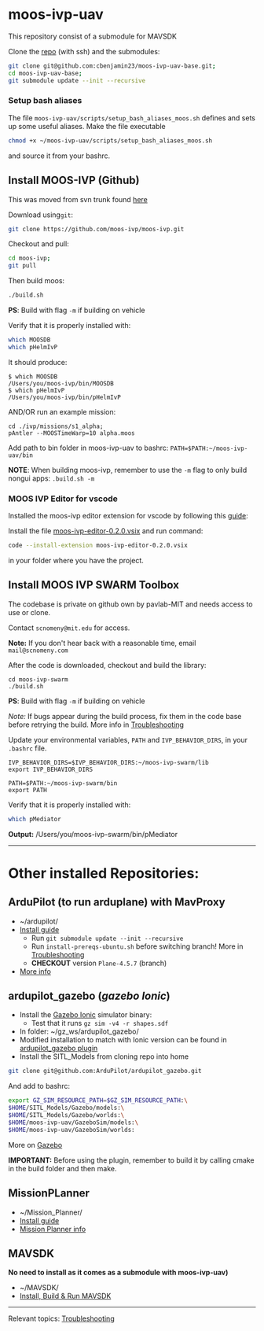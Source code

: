 
# moos-ivp-uav


This repository consist of a submodule for MAVSDK 


Clone the [repo](https://github.com/cbenjamin23/moos-ivp-uav-base.git) (with ssh) and the submodules:

```bash
git clone git@github.com:cbenjamin23/moos-ivp-uav-base.git;
cd moos-ivp-uav-base;
git submodule update --init --recursive
```


### Setup bash aliases

The file `moos-ivp-uav/scripts/setup_bash_aliases_moos.sh` defines and sets up some useful aliases. 
Make the file executable

```bash
chmod +x ~/moos-ivp-uav/scripts/setup_bash_aliases_moos.sh
```

and source it from your bashrc. 

## Install MOOS-IVP (Github)

This was moved from svn trunk found [here](https://oceanai.mit.edu/ivpman/pmwiki/pmwiki.php?n=Lab.ClassSetup#sec_course_software)


Download using`git`:

```bash
git clone https://github.com/moos-ivp/moos-ivp.git
```

Checkout and pull:

```bash
cd moos-ivp;
git pull
```


Then build moos:

```bash
./build.sh 
```
**PS**: Build with flag `-m` if building on vehicle

Verify that it is properly installed with:

```bash
which MOOSDB
which pHelmIvP 
```

It should produce:

	$ which MOOSDB
	/Users/you/moos-ivp/bin/MOOSDB
	$ which pHelmIvP 
	/Users/you/moos-ivp/bin/pHelmIvP

AND/OR run an example mission:
```
cd ./ivp/missions/s1_alpha;
pAntler --MOOSTimeWarp=10 alpha.moos
```

Add path to bin folder in moos-ivp-uav to bashrc: `PATH=$PATH:~/moos-ivp-uav/bin`

**NOTE**: When building moos-ivp, remember to use the `-m` flag to only build nongui apps: `.build.sh -m`


### MOOS IVP Editor for vscode
Installed the moos-ivp editor extension for vscode by following this [guide](https://msis.github.io/2680notes/editors/vscode/10%20-%20Setting%20things%20up/#install-recommended-extensions):

Install the file [moos-ivp-editor-0.2.0.vsix](https://github.com/msis/2680notes/blob/main/pages/editors/moos-ivp-editor-0.2.0.vsix) and run command:

```bash 
code --install-extension moos-ivp-editor-0.2.0.vsix
```

in your folder where you have the project.


## Install MOOS IVP SWARM Toolbox


The codebase is private on github own by pavlab-MIT and needs access to use or clone.

Contact `scnomeny@mit.edu` for access.

**Note:** If you don't hear back with a reasonable time, email `mail@scnomeny.com`

After the code is downloaded, checkout and build the library:
```shell
cd moos-ivp-swarm
./build.sh
```
**PS**: Build with flag `-m` if building on vehicle

*Note:* If bugs appear during the build process, fix them in the code base before retrying the build. More info in [Troubleshooting](../Troubleshooting.md)

Update your environmental variables, `PATH` and `IVP_BEHAVIOR_DIRS`, in your `.bashrc` file.
```shell
IVP_BEHAVIOR_DIRS=$IVP_BEHAVIOR_DIRS:~/moos-ivp-swarm/lib
export IVP_BEHAVIOR_DIRS

PATH=$PATH:~/moos-ivp-swarm/bin
export PATH
```


Verify that it is properly installed with:

```bash
which pMediator
```

**Output:** /Users/you/moos-ivp-swarm/bin/pMediator


---




# Other installed Repositories:

## ArduPilot (to run arduplane) with MavProxy
- ~/ardupilot/
- [Install guide](https://ardupilot.org/dev/docs/building-setup-linux.html#building-setup-linux)
	- Run `git submodule update --init --recursive`
	- Run `install-prereqs-ubuntu.sh` before switching branch! More in [Troubleshooting](../Troubleshooting.md)
	- **CHECKOUT** version `Plane-4.5.7` (branch)
- [More info](ArduPilot%20&%20MavProx.md)
## ardupilot_gazebo (*gazebo Ionic*)
- Install the [Gazebo Ionic](https://gazebosim.org/docs/ionic/install_ubuntu/) simulator binary:
	- Test that it runs `gz sim -v4 -r shapes.sdf`
- In folder: ~/gz_ws/ardupilot_gazebo/
- Modified installation to match with Ionic version can be found in [ardupilot_gazebo plugin](ardupilot_gazebo%20plugin.md)
- Install the SITL_Models from cloning repo into home
```bash 
git clone git@github.com:ArduPilot/ardupilot_gazebo.git
```
And add to bashrc:
```bash
export GZ_SIM_RESOURCE_PATH=$GZ_SIM_RESOURCE_PATH:\
$HOME/SITL_Models/Gazebo/models:\
$HOME/SITL_Models/Gazebo/worlds:\
$HOME/moos-ivp-uav/GazeboSim/models:\
$HOME/moos-ivp-uav/GazeboSim/worlds:
```
More on [Gazebo](Gazebo.md)


**IMPORTANT:** Before using the plugin, remember to build it by calling cmake in the build folder and then make. 

## MissionPLanner
- ~/Mission_Planner/
- [Install guide](https://ardupilot.org/planner/docs/mission-planner-installation.html)
- [Mission Planner info](Mission%20Planner%20info.md)
## MAVSDK 

**No need to install as it comes as a submodule with moos-ivp-uav)**
- ~/MAVSDK/
- [Install, Build & Run MAVSDK](Install,%20Build%20&%20Run%20MAVSDK.md)



---
Relevant topics: [Troubleshooting](../Troubleshooting.md)
